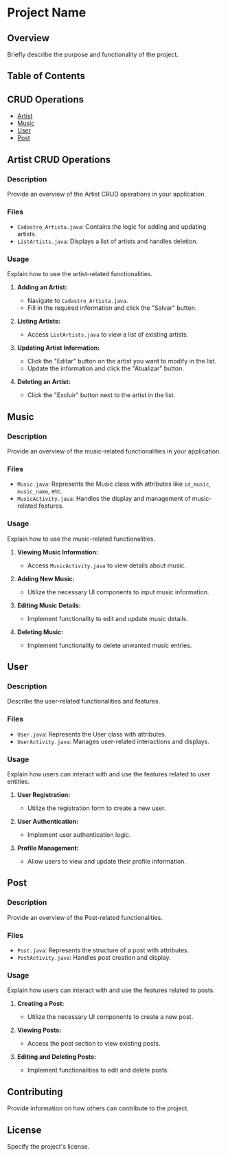 # Project Name

## Overview

Briefly describe the purpose and functionality of the project.

## Table of Contents
## CRUD Operations
- [Artist ](#artist-crud-operations)
- [Music](#music)
- [User](#user)
- [Post](#post)

## Artist CRUD Operations

### Description

Provide an overview of the Artist CRUD operations in your application.

### Files

- `Cadastro_Artista.java`: Contains the logic for adding and updating artists.
- `ListArtists.java`: Displays a list of artists and handles deletion.

### Usage

Explain how to use the artist-related functionalities.

1. **Adding an Artist:**
   - Navigate to `Cadastro_Artista.java`.
   - Fill in the required information and click the "Salvar" button.

2. **Listing Artists:**
   - Access `ListArtists.java` to view a list of existing artists.

3. **Updating Artist Information:**
   - Click the "Editar" button on the artist you want to modify in the list.
   - Update the information and click the "Atualizar" button.

4. **Deleting an Artist:**
   - Click the "Excluir" button next to the artist in the list.

## Music

### Description

Provide an overview of the music-related functionalities in your application.

### Files

- `Music.java`: Represents the Music class with attributes like `id_music`, `music_name`, etc.
- `MusicActivity.java`: Handles the display and management of music-related features.

### Usage

Explain how to use the music-related functionalities.

1. **Viewing Music Information:**
   - Access `MusicActivity.java` to view details about music.

2. **Adding New Music:**
   - Utilize the necessary UI components to input music information.

3. **Editing Music Details:**
   - Implement functionality to edit and update music details.

4. **Deleting Music:**
   - Implement functionality to delete unwanted music entries.

## User

### Description

Describe the user-related functionalities and features.

### Files

- `User.java`: Represents the User class with attributes.
- `UserActivity.java`: Manages user-related interactions and displays.

### Usage

Explain how users can interact with and use the features related to user entities.

1. **User Registration:**
   - Utilize the registration form to create a new user.

2. **User Authentication:**
   - Implement user authentication logic.

3. **Profile Management:**
   - Allow users to view and update their profile information.

## Post

### Description

Provide an overview of the Post-related functionalities.

### Files

- `Post.java`: Represents the structure of a post with attributes.
- `PostActivity.java`: Handles post creation and display.

### Usage

Explain how users can interact with and use the features related to posts.

1. **Creating a Post:**
   - Utilize the necessary UI components to create a new post.

2. **Viewing Posts:**
   - Access the post section to view existing posts.

3. **Editing and Deleting Posts:**
   - Implement functionalities to edit and delete posts.

## Contributing

Provide information on how others can contribute to the project.

## License

Specify the project's license.

